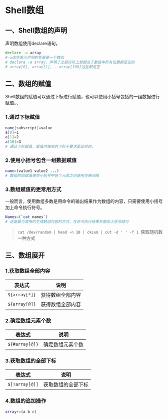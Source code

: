 # Shell数组

## 一、Shell数组的声明

声明数组使用declare语句。

```bash
declare -a array
#-a选项表示声明的变量是一个数组
# declare -a array，声明了之后实际上就相当于数组中所有位置都是空的
# array[0], array[1],...array[100]这些都是空
```



## 二、数组的赋值

Shell数组的赋值可以通过下标进行赋值，也可以使用小括号包括的一组数据进行赋值。、

### 1.通过下标赋值

```bash
name[subscript]=value
a[0]=1
a[1]=2
a[10]=3
# 通过下标赋值，赋值时使用的下标不要求是连续的。
```

### 2.使用小括号包含一组数据赋值

```bash
name=(value1 value2 ...)
# 数组的组赋值使用小括号中各个元素之间使用空格间隔
```

### 3.数组赋值的更常用方式

一般而言，使用数组多数是用命令的输出结果作为数组的内容，只需要使用小括号加上命令执行符号。

```bash
Names=(`cat names`)
# 这是最为常用的生成数组内容的方式，在命令执行结果外面加上括号就行
```

> `cat /dev/random | head -n 10 | cksum | cut -d ' ' -f 1
>  `获取随机数一种方式



## 三、数组展开

### 1.获取数组全部内容

| 表达式        | 说明             |
| ------------- | ---------------- |
| `${array[*]}` | 获得数组全部内容 |
| `${array[@]}` | 获得数组全部内容 |

### 2.确定数组元素个数

| 表达式         | 说明             |
| -------------- | ---------------- |
| `${#array[@]}` | 确定数组元素个数 |

### 3.获取数组的全部下标

| 表达式         | 说明               |
| -------------- | ------------------ |
| `$[!array[@]]` | 获取数组的全部下标 |

### 4.数组的追加操作

```bash
array+=(a b c)
```

